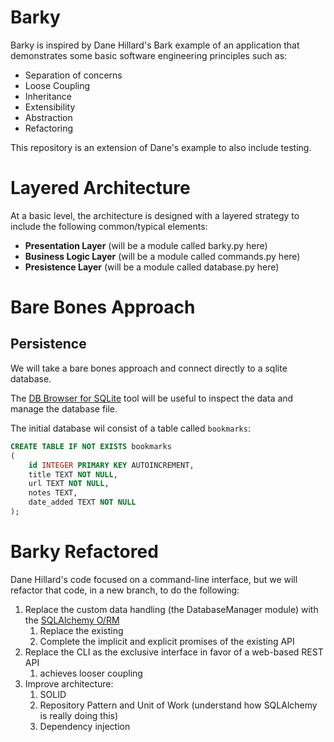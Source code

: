 # Barky

Barky is inspired by Dane Hillard's Bark example of an application that demonstrates some basic software engineering principles such as:

- Separation of concerns
- Loose Coupling
- Inheritance
- Extensibility
- Abstraction
- Refactoring

This repository is an extension of Dane's example to also include testing.

# Layered Architecture

At a basic level, the architecture is designed with a layered strategy to include the following common/typical elements:

- **Presentation Layer** (will be a module called barky.py here)
- **Business Logic Layer** (will be a module called commands.py here)
- **Presistence Layer** (will be a module called database.py here)

# Bare Bones Approach

## Persistence

We will take a bare bones approach and connect directly to a sqlite database.

The [DB Browser for SQLite](https://sqlitebrowser.org/) tool will be useful to inspect the data and manage the database file.

The initial database wil consist of a table called `bookmarks`:

```sql
CREATE TABLE IF NOT EXISTS bookmarks
(
    id INTEGER PRIMARY KEY AUTOINCREMENT,
    title TEXT NOT NULL,
    url TEXT NOT NULL,
    notes TEXT,
    date_added TEXT NOT NULL
);
```

# Barky Refactored

Dane Hillard's code focused on a command-line interface, but we will refactor that code, in a new branch, to do the following:

1. Replace the custom data handling (the DatabaseManager module) with the [SQLAlchemy O/RM](https://www.sqlalchemy.org/)
   1. Replace the existing
   1. Complete the implicit and explicit promises of the existing API
2. Replace the CLI as the exclusive interface in favor of a web-based REST API
    1. achieves looser coupling
3. Improve architecture:
   1. SOLID
   2. Repository Pattern and Unit of Work (understand how SQLAlchemy is really doing this)
   3. Dependency injection
 